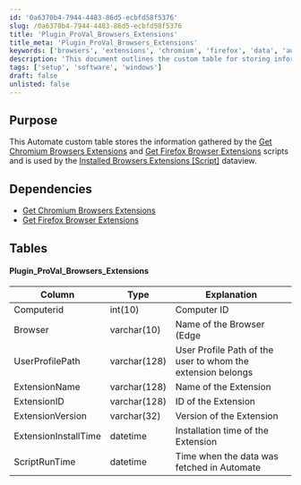 ```yaml
---
id: '0a6370b4-7944-4483-86d5-ecbfd58f5376'
slug: /0a6370b4-7944-4483-86d5-ecbfd58f5376
title: 'Plugin_ProVal_Browsers_Extensions'
title_meta: 'Plugin_ProVal_Browsers_Extensions'
keywords: ['browsers', 'extensions', 'chromium', 'firefox', 'data', 'automation']
description: 'This document outlines the custom table for storing information about installed browser extensions gathered by specific scripts. It details the dependencies, table structure, and the data captured for extensions in various browsers, including Chromium and Firefox.'
tags: ['setup', 'software', 'windows']
draft: false
unlisted: false
---
```


## Purpose

This Automate custom table stores the information gathered by the [Get Chromium Browsers Extensions](/docs/ff2827dd-bd64-4437-8783-4b576e6cfb81) and [Get Firefox Browser Extensions](/docs/472a8d13-fd00-4a97-90dd-833a171eac40) scripts and is used by the [Installed Browsers Extensions [Script]](/docs/9c095cab-514b-479d-a302-bdb596caefe5) dataview.

## Dependencies

- [Get Chromium Browsers Extensions](/docs/ff2827dd-bd64-4437-8783-4b576e6cfb81)
- [Get Firefox Browser Extensions](/docs/472a8d13-fd00-4a97-90dd-833a171eac40)

## Tables

#### Plugin_ProVal_Browsers_Extensions

| Column                | Type        | Explanation                                                       |
|----------------------|-------------|-------------------------------------------------------------------|
| Computerid           | int(10)    | Computer ID                                                       |
| Browser              | varchar(10) | Name of the Browser (Edge|Chrome|Firefox)                        |
| UserProfilePath      | varchar(128)| User Profile Path of the user to whom the extension belongs      |
| ExtensionName        | varchar(128)| Name of the Extension                                            |
| ExtensionID          | varchar(128)| ID of the Extension                                             |
| ExtensionVersion     | varchar(32) | Version of the Extension                                        |
| ExtensionInstallTime  | datetime    | Installation time of the Extension                               |
| ScriptRunTime        | datetime    | Time when the data was fetched in Automate                      |

